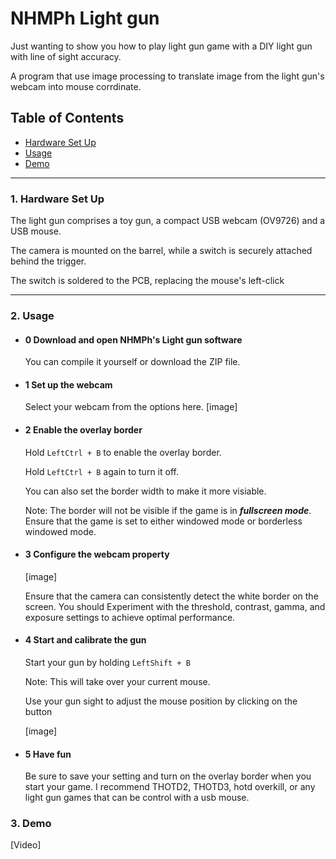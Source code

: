 # NHMPh Light gun

Just wanting to show you how to play light gun game with a DIY light gun with line of sight accuracy.


A program that use image processing to translate image from the light gun's webcam into mouse corrdinate.
## Table of Contents
- [Hardware Set Up](#installation)
- [Usage](#usage)
- [Demo](#features)
---
### 1. **Hardware Set Up**  
The light gun comprises a toy gun, a compact USB webcam (OV9726) and a USB mouse.

The camera is mounted on the barrel, while a switch is securely attached behind the trigger.

The switch is soldered to the PCB, replacing the mouse's left-click

---

### 2. **Usage**  

   - #### 0 Download and open NHMPh's Light gun software
     You can compile it yourself or download the ZIP file.
  - #### 1 Set up the webcam
     Select your webcam from the options here.
    [image]

  - #### 2 Enable the overlay border
     Hold ``LeftCtrl + B`` to enable the overlay border.

     Hold ``LeftCtrl + B`` again to turn it off.

     You can also set the border width to make it more visiable.

     Note: The border will not be visible if the game is in ***fullscreen mode***. Ensure that the game is set to either windowed mode or borderless windowed mode.
     
  - #### 3 Configure the webcam property
    
    [image]
    
     Ensure that the camera can consistently detect the white border on the screen. You should Experiment with the threshold, contrast, gamma, and exposure settings to achieve optimal performance.
  - #### 4 Start and calibrate the gun

    Start your gun by holding  ``LeftShift + B``

    Note: This will take over your current mouse.
    
    Use your gun sight to adjust the mouse position by clicking on the button

    [image]

 - #### 5 Have fun
   Be sure to save your setting and turn on the overlay border when you start your game. I recommend THOTD2, THOTD3, hotd overkill, or any light gun games that can be control with a usb mouse.

  ### 3. **Demo**  
  [Video]
